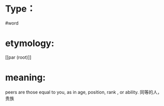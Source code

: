 # Type：
#word 
# etymology: 
[[par (root)]]
# meaning: 
peers are those equal to you, as in age, position, rank , or ability.
同等的人，贵族